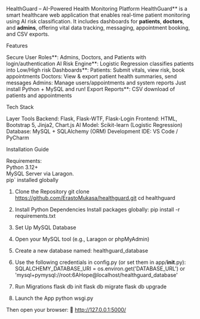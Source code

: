HealthGuard – AI-Powered Health Monitoring Platform
HealthGuard** is a smart healthcare web application that enables real-time patient monitoring using AI risk classification. It includes dashboards for **patients**, **doctors**, and **admins**, offering vital data tracking, messaging, appointment booking, and CSV exports.

Features

Secure User Roles**: Admins, Doctors, and Patients with login/authentication
AI Risk Engine**: Logistic Regression classifies patients into Low/High risk
Dashboards**:
Patients: Submit vitals, view risk, book appointments
Doctors: View & export patient health summaries, send messages
Admins: Manage users/appointments and system reports
Just install Python + MySQL and run!
Export Reports**: CSV download of patients and appointments

Tech Stack

Layer	Tools
Backend:	Flask, Flask-WTF, Flask-Login
Frontend:	HTML, Bootstrap 5, Jinja2, Chart.js
AI Model:	Scikit-learn (Logistic Regression)
Database:	MySQL + SQLAlchemy (ORM)
Development IDE:	VS Code / PyCharm




Installation Guide

Requirements:  
Python 3.12+  
MySQL Server via Laragon.  
pip` installed globally

1. Clone the Repository
git clone https://github.com/ErastoMukasa/healthguard.git
cd healthguard

2. Install Python Dependencies
Install packages globally:
pip install -r requirements.txt

3. Set Up MySQL Database
1.	Open your MySQL tool (e.g., Laragon or phpMyAdmin)
2.	Create a new database named: healthguard_database
3.	Use the following credentials in config.py (or set them in app/__init__.py):
SQLALCHEMY_DATABASE_URI = os.environ.get('DATABASE_URL') or 'mysql+pymysql://root:6AHope@localhost/healthguard_database'

4. Run Migrations
flask db init
flask db migrate
flask db upgrade

5. Launch the App
python wsgi.py

Then open your browser:
📍 http://127.0.0.1:5000/

